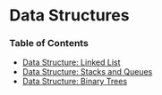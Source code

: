 # Data Structures

### Table of Contents

* [Data Structure: Linked List](LinkedList)
* [Data Structure: Stacks and Queues](StacksAndQueues)
* [Data Structure: Binary Trees](/Trees)
